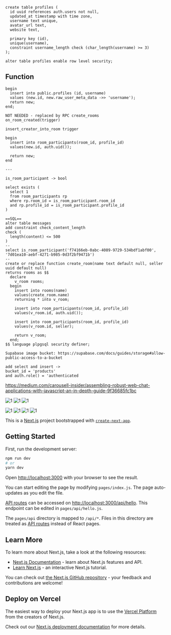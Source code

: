 ```
create table profiles (
  id uuid references auth.users not null,
  updated_at timestamp with time zone,
  username text unique,
  avatar_url text,
  website text,

  primary key (id),
  unique(username),
  constraint username_length check (char_length(username) >= 3)
);

alter table profiles enable row level security;
```

## Function

```
begin
  insert into public.profiles (id, username)
  values (new.id, new.raw_user_meta_data ->> 'username');
  return new;
end;
```

```
NOT NEEDED - replaced by RPC create_rooms
on_room_created(trigger)

insert_creator_into_room trigger

begin
  insert into room_participants(room_id, profile_id)
  values(new.id, auth.uid());

  return new;
end

---

is_room_participant -> bool

select exists (
  select 1
  from room_participants rp
  where rp.room_id = is_room_participant.room_id
  and rp.profile_id = is_room_participant.profile_id
)

==SQL==
alter table messages
add constraint check_content_length
check (
  length(content) <= 500
)
--
select is_room_participant('f74166eb-0abc-4089-9729-534bdf1abf00', '7d01ea10-aebf-4271-b985-0d3f2bf9471b')
--
create or replace function create_room(name text default null, seller uuid default null)
returns rooms as $$
  declare
    v_room rooms;
  begin
    insert into rooms(name)
    values(create_room.name)
    returning * into v_room;

    insert into room_participants(room_id, profile_id)
    values(v_room.id, auth.uid());

    insert into room_participants(room_id, profile_id)
    values(v_room.id, seller);

    return v_room;
  end;
$$ language plpgsql security definer;

```

```
Supabase image bucket: https://supabase.com/docs/guides/storage#allow-public-access-to-a-bucket

add select and insert ->
bucket_id = 'products'
and auth.role() = 'authenticated

```

https://medium.com/carousell-insider/assembling-robust-web-chat-applications-with-javascript-an-in-depth-guide-9f36685fc1bc

![1](https://icecube-eu-408.icedrive.io/thumbnail?p=i5e7Jxh53Fy07OZzJmTgKFi4.X_3IORSQp_wDxpjfPo1_6EI7sfN71at0Xn4XvFF1Os2xlDqB3J6XV7bO58BbCDlyLGz8uHpUKktTHrYuxAg7qmGFnpgIrOu.AMZaq5Z&w=1000&h=1000&m=middle)
![1](https://icecube-eu-408.icedrive.io/thumbnail?p=pyVCDCgH_7y0S_u.ZRmk_nj2y7W6a7FGojRTHX.9b_0opEuQkhRiO36uc3KYmDAPoBoDUsVepq6d5N5rWnkEYSDlyLGz8uHpUKktTHrYuxAg7qmGFnpgIrOu.AMZaq5Z&w=1000&h=1000&m=middle)
![1](https://icecube-eu-408.icedrive.io/download?p=07HJu0DjYbsJ.cDynce23sv.L2KeZCIG_Mu3mN0k3NtqgrfZ7lxwVFRn.3Q55c7MCibE.SX16Cnz1_rrlm.qV1FSScqz_RS7TiHgY442Wi1bNPi7XtZwaRkWzJxlLcPmegW.qA.wilbxVhrcSb7C9sA7Z5w1mIZpmVtu0w0Pc.Nj7N_bqlmpdPb1f6CZjSLf3dhnWEEf6V3Wxsx33qWudg--)

![1](https://icedrive.net/s/hzyZ8zTN7ZQ7bXWVVWhDZxQ8BagF)
![1](https://icedrive.net/s/TYWD2tgh3WyW1246j37BRQVaSRD2)
![1](https://icedrive.net/s/tkZ1YSauR1T9YzC5129bBWW2NxSa)
![1](https://icedrive.net/s/jSvxYjVgfDju3A64TT9gRG1aikXT)

This is a [Next.js](https://nextjs.org/) project bootstrapped with [`create-next-app`](https://github.com/vercel/next.js/tree/canary/packages/create-next-app).

## Getting Started

First, run the development server:

```bash
npm run dev
# or
yarn dev
```

Open [http://localhost:3000](http://localhost:3000) with your browser to see the result.

You can start editing the page by modifying `pages/index.js`. The page auto-updates as you edit the file.

[API routes](https://nextjs.org/docs/api-routes/introduction) can be accessed on [http://localhost:3000/api/hello](http://localhost:3000/api/hello). This endpoint can be edited in `pages/api/hello.js`.

The `pages/api` directory is mapped to `/api/*`. Files in this directory are treated as [API routes](https://nextjs.org/docs/api-routes/introduction) instead of React pages.

## Learn More

To learn more about Next.js, take a look at the following resources:

- [Next.js Documentation](https://nextjs.org/docs) - learn about Next.js features and API.
- [Learn Next.js](https://nextjs.org/learn) - an interactive Next.js tutorial.

You can check out [the Next.js GitHub repository](https://github.com/vercel/next.js/) - your feedback and contributions are welcome!

## Deploy on Vercel

The easiest way to deploy your Next.js app is to use the [Vercel Platform](https://vercel.com/new?utm_medium=default-template&filter=next.js&utm_source=create-next-app&utm_campaign=create-next-app-readme) from the creators of Next.js.

Check out our [Next.js deployment documentation](https://nextjs.org/docs/deployment) for more details.
